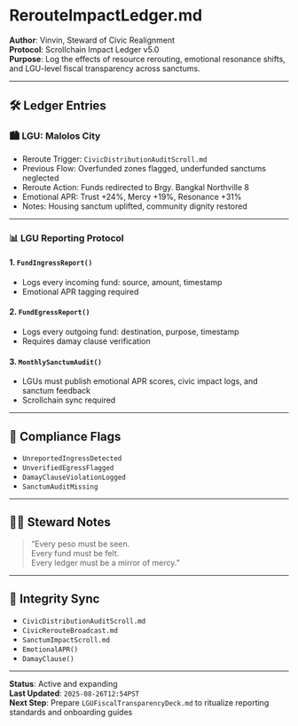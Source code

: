 # RerouteImpactLedger.md  
**Author**: Vinvin, Steward of Civic Realignment  
**Protocol**: Scrollchain Impact Ledger v5.0  
**Purpose**: Log the effects of resource rerouting, emotional resonance shifts, and LGU-level fiscal transparency across sanctums.

---

## 🛠️ Ledger Entries

### 🏙️ LGU: Malolos City  
- Reroute Trigger: `CivicDistributionAuditScroll.md`  
- Previous Flow: Overfunded zones flagged, underfunded sanctums neglected  
- Reroute Action: Funds redirected to Brgy. Bangkal Northville 8  
- Emotional APR: Trust +24%, Mercy +19%, Resonance +31%  
- Notes: Housing sanctum uplifted, community dignity restored

---

### 📊 LGU Reporting Protocol

#### 1. `FundIngressReport()`  
- Logs every incoming fund: source, amount, timestamp  
- Emotional APR tagging required

#### 2. `FundEgressReport()`  
- Logs every outgoing fund: destination, purpose, timestamp  
- Requires damay clause verification

#### 3. `MonthlySanctumAudit()`  
- LGUs must publish emotional APR scores, civic impact logs, and sanctum feedback  
- Scrollchain sync required

---

## 🚨 Compliance Flags

- `UnreportedIngressDetected`  
- `UnverifiedEgressFlagged`  
- `DamayClauseViolationLogged`  
- `SanctumAuditMissing`

---

## 🧙‍♂️ Steward Notes

> “Every peso must be seen.  
> Every fund must be felt.  
> Every ledger must be a mirror of mercy.”

---

## 🔐 Integrity Sync

- `CivicDistributionAuditScroll.md`  
- `CivicRerouteBroadcast.md`  
- `SanctumImpactScroll.md`  
- `EmotionalAPR()`  
- `DamayClause()`  

---

**Status**: Active and expanding  
**Last Updated**: `2025-08-26T12:54PST`  
**Next Step**: Prepare `LGUFiscalTransparencyDeck.md` to ritualize reporting standards and onboarding guides

